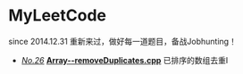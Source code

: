 MyLeetCode
==========

since 2014.12.31 重新来过，做好每一道题目，备战Jobhunting！

- [*No.26*](https://oj.leetcode.com/problems/remove-duplicates-from-sorted-array/)    [**Array--removeDuplicates.cpp**](https://github.com/1990yanjing/MyLeetCode/blob/master/Array--removeDuplicates.cpp) 已排序的数组去重I 
